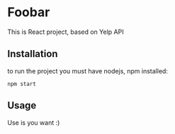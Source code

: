 # Foobar
This is React project, based on Yelp API

## Installation
to run the project you must have nodejs, npm installed:

```npm install
npm start
```
## Usage
Use is you want :) 

